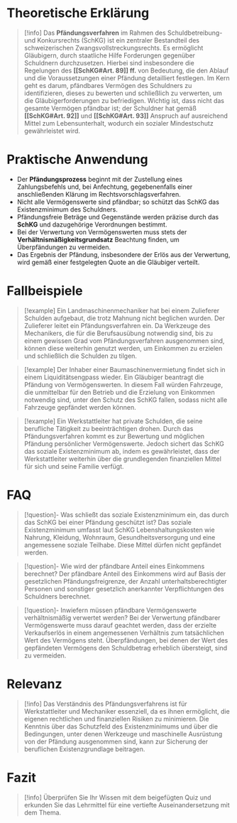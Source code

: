 # Theoretische Erklärung
>[!info] 
>Das **Pfändungsverfahren** im Rahmen des Schuldbetreibung- und Konkursrechts (SchKG) ist ein zentraler Bestandteil des schweizerischen Zwangsvollstreckungsrechts. Es ermöglicht Gläubigern, durch staatliche Hilfe Forderungen gegenüber Schuldnern durchzusetzen. Hierbei sind insbesondere die Regelungen des **[[SchKG#Art. 89]] ff.** von Bedeutung, die den Ablauf und die Voraussetzungen einer Pfändung detailliert festlegen. Im Kern geht es darum, pfändbares Vermögen des Schuldners zu identifizieren, dieses zu bewerten und schließlich zu verwerten, um die Gläubigerforderungen zu befriedigen. Wichtig ist, dass nicht das gesamte Vermögen pfändbar ist; der Schuldner hat gemäß **[[SchKG#Art. 92]]** und **[[SchKG#Art. 93]]** Anspruch auf ausreichend Mittel zum Lebensunterhalt, wodurch ein sozialer Mindestschutz gewährleistet wird.

# Praktische Anwendung
- Der **Pfändungsprozess** beginnt mit der Zustellung eines Zahlungsbefehls und, bei Anfechtung, gegebenenfalls einer anschließenden Klärung im Rechtsvorschlagsverfahren.
- Nicht alle Vermögenswerte sind pfändbar; so schützt das SchKG das Existenzminimum des Schuldners.
- Pfändungsfreie Beträge und Gegenstände werden präzise durch das **SchKG** und dazugehörige Verordnungen bestimmt.
- Bei der Verwertung von Vermögenswerten muss stets der **Verhältnismäßigkeitsgrundsatz** Beachtung finden, um Überpfändungen zu vermeiden.
- Das Ergebnis der Pfändung, insbesondere der Erlös aus der Verwertung, wird gemäß einer festgelegten Quote an die Gläubiger verteilt.

# Fallbeispiele
>[!example] Ein Landmaschinenmechaniker hat bei einem Zulieferer Schulden aufgebaut, die trotz Mahnung nicht beglichen wurden. Der Zulieferer leitet ein Pfändungsverfahren ein. Da Werkzeuge des Mechanikers, die für die Berufsausübung notwendig sind, bis zu einem gewissen Grad vom Pfändungsverfahren ausgenommen sind, können diese weiterhin genutzt werden, um Einkommen zu erzielen und schließlich die Schulden zu tilgen.

>[!example] Der Inhaber einer Baumaschinenvermietung findet sich in einem Liquiditätsengpass wieder. Ein Gläubiger beantragt die Pfändung von Vermögenswerten. In diesem Fall würden Fahrzeuge, die unmittelbar für den Betrieb und die Erzielung von Einkommen notwendig sind, unter den Schutz des SchKG fallen, sodass nicht alle Fahrzeuge gepfändet werden können.

>[!example] Ein Werkstattleiter hat private Schulden, die seine berufliche Tätigkeit zu beeinträchtigen drohen. Durch das Pfändungsverfahren kommt es zur Bewertung und möglichen Pfändung persönlicher Vermögenswerte. Jedoch sichert das SchKG das soziale Existenzminimum ab, indem es gewährleistet, dass der Werkstattleiter weiterhin über die grundlegenden finanziellen Mittel für sich und seine Familie verfügt.

# FAQ
>[!question]- Was schließt das soziale Existenzminimum ein, das durch das SchKG bei einer Pfändung geschützt ist?
>Das soziale Existenzminimum umfasst laut SchKG Lebenshaltungskosten wie Nahrung, Kleidung, Wohnraum, Gesundheitsversorgung und eine angemessene soziale Teilhabe. Diese Mittel dürfen nicht gepfändet werden.

>[!question]- Wie wird der pfändbare Anteil eines Einkommens berechnet?
>Der pfändbare Anteil des Einkommens wird auf Basis der gesetzlichen Pfändungsfreigrenze, der Anzahl unterhaltsberechtigter Personen und sonstiger gesetzlich anerkannter Verpflichtungen des Schuldners berechnet.

>[!question]- Inwiefern müssen pfändbare Vermögenswerte verhältnismäßig verwertet werden?
>Bei der Verwertung pfändbarer Vermögenswerte muss darauf geachtet werden, dass der erzielte Verkaufserlös in einem angemessenen Verhältnis zum tatsächlichen Wert des Vermögens steht. Überpfändungen, bei denen der Wert des gepfändeten Vermögens den Schuldbetrag erheblich übersteigt, sind zu vermeiden.

# Relevanz
>[!info] 
>Das Verständnis des Pfändungsverfahrens ist für Werkstattleiter und Mechaniker essenziell, da es ihnen ermöglicht, die eigenen rechtlichen und finanziellen Risiken zu minimieren. Die Kenntnis über das Schutzfeld des Existenzminimums und über die Bedingungen, unter denen Werkzeuge und maschinelle Ausrüstung von der Pfändung ausgenommen sind, kann zur Sicherung der beruflichen Existenzgrundlage beitragen.
# Fazit
>[!info] 
>Überprüfen Sie Ihr Wissen mit dem beigefügten Quiz und erkunden Sie das Lehrmittel für eine vertiefte Auseinandersetzung mit dem Thema.